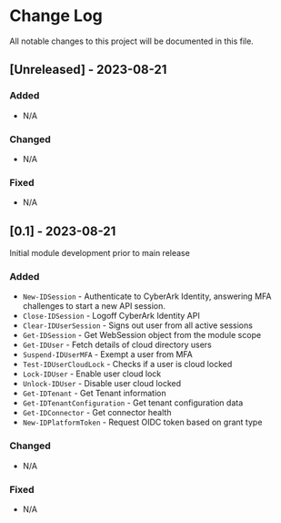 # Change Log
All notable changes to this project will be documented in this file.

## [Unreleased] - 2023-08-21

### Added
- N/A

### Changed
- N/A

### Fixed
- N/A

## [0.1] - 2023-08-21

Initial module development prior to main release

### Added
- `New-IDSession` - Authenticate to CyberArk Identity, answering MFA challenges to start a new API session.
- `Close-IDSession` - Logoff CyberArk Identity API
- `Clear-IDUserSession` - Signs out user from all active sessions
- `Get-IDSession` - Get WebSession object from the module scope
- `Get-IDUser` - Fetch details of cloud directory users
- `Suspend-IDUserMFA` - Exempt a user from MFA
- `Test-IDUserCloudLock` - Checks if a user is cloud locked
- `Lock-IDUser` - Enable user cloud lock
- `Unlock-IDUser` - Disable user cloud locked
- `Get-IDTenant` - Get Tenant information
- `Get-IDTenantConfiguration` - Get tenant configuration data
- `Get-IDConnector` - Get connector health
- `New-IDPlatformToken` - Request OIDC token based on grant type

### Changed
- N/A

### Fixed
- N/A
